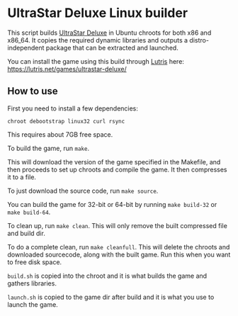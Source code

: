 UltraStar Deluxe Linux builder
==============================

This script builds [UltraStar Deluxe](https://github.com/Ultrastar-Deluxe/USDX) in Ubuntu chroots for both x86 and x86_64. It copies the required dynamic libraries and outputs a distro-independent package that can be extracted and launched.

You can install the game using this build through [Lutris](https://lutris.net) here: https://lutris.net/games/ultrastar-deluxe/

How to use
----------

First you need to install a few dependencies:

`chroot debootstrap linux32 curl rsync`

This requires about 7GB free space.

To build the game, run `make`.

This will download the version of the game specified in the Makefile, and then proceeds to set up chroots and compile the game. It then compresses it to a file.

To just download the source code, run `make source`.

You can build the game for 32-bit or 64-bit by running `make build-32` or `make build-64`.

To clean up, run `make clean`. This will only remove the built compressed file and build dir.

To do a complete clean, run `make cleanfull`. This will delete the chroots and downloaded sourcecode, along with the built game. Run this when you want to free disk space.

`build.sh` is copied into the chroot and it is what builds the game and gathers libraries.

`launch.sh` is copied to the game dir after build and it is what you use to launch the game.
